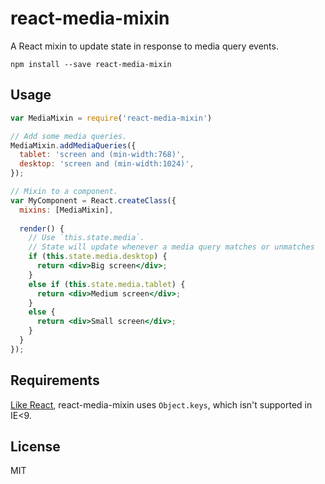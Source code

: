 react-media-mixin
=================

A React mixin to update state in response to media query events.

```
npm install --save react-media-mixin
```

Usage
-----

```jsx
var MediaMixin = require('react-media-mixin')

// Add some media queries.
MediaMixin.addMediaQueries({
  tablet: 'screen and (min-width:768)',
  desktop: 'screen and (min-width:1024)',
});

// Mixin to a component.
var MyComponent = React.createClass({
  mixins: [MediaMixin],
  
  render() {
    // Use `this.state.media`.
    // State will update whenever a media query matches or unmatches
    if (this.state.media.desktop) {
      return <div>Big screen</div>;
    }
    else if (this.state.media.tablet) {
      return <div>Medium screen</div>;
    }
    else {
      return <div>Small screen</div>;
    }
  }
});
```

## Requirements

[Like React](http://facebook.github.io/react/docs/working-with-the-browser.html#browser-support-and-polyfills), react-media-mixin uses `Object.keys`, which isn't supported in IE<9.

## License
MIT
